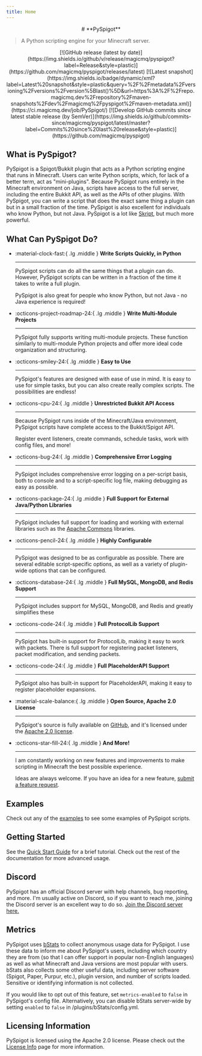 ```yaml
---
title: Home
---
```


<div style="text-align: center;" markdown>
# **PySpigot**
</div>

> A Python scripting engine for your Minecraft server.

<div style="text-align: center;" markdown>
[![GitHub release (latest by date)](https://img.shields.io/github/v/release/magicmq/pyspigot?label=Release&style=plastic)](https://github.com/magicmq/pyspigot/releases/latest)
[![Latest snapshot](https://img.shields.io/badge/dynamic/xml?label=Latest%20snapshot&style=plastic&query=%2F%2Fmetadata%2Fversioning%2Fversions%2Fversion%5Blast()%5D&url=https%3A%2F%2Frepo.magicmq.dev%2Frepository%2Fmaven-snapshots%2Fdev%2Fmagicmq%2Fpyspigot%2Fmaven-metadata.xml)](https://ci.magicmq.dev/job/PySpigot/)
[![Develop GitHub commits since latest stable release (by SemVer)](https://img.shields.io/github/commits-since/magicmq/pyspigot/latest/master?label=Commits%20since%20last%20release&style=plastic)](https://github.com/magicmq/pyspigot)
</div>

## What is PySpigot?

PySpigot is a Spigot/Bukkit plugin that acts as a Python scripting engine that runs in Minecraft. Users can write Python scripts, which, for lack of a better term, act as "mini-plugins". Because PySpigot runs entirely in the Minecraft environment on Java, scripts have access to the full server, including the entire Bukkit API, as well as the APIs of other plugins. With PySpigot, you can write a script that does the exact same thing a plugin can but in a small fraction of the time. PySpigot is also excellent for individuals who know Python, but not Java. PySpigot is a lot like [Skript](https://docs.skriptlang.org/), but much more powerful.

## What Can PySpigot Do?

<div class="grid cards" markdown>

-   :material-clock-fast:{ .lg .middle } __Write Scripts Quickly, in Python__

    ---

    PySpigot scripts can do all the same things that a plugin can do. However, PySpigot scripts can be written in a fraction of the time it takes to write a full plugin.

    PySpigot is also great for people who know Python, but not Java - no Java experience is required!

-   :octicons-project-roadmap-24:{ .lg .middle } __Write Multi-Module Projects__

    ---

    PySpigot fully supports writing multi-module projects. These function similarly to multi-module Python projects and offer more ideal code organization and structuring.

-   :octicons-smiley-24:{ .lg .middle } __Easy to Use__

    ---

    PySpigot's features are designed with ease of use in mind. It is easy to use for simple tasks, but you can also create really complex scripts. The possibilities are endless!

-   :octicons-cpu-24:{ .lg .middle } __Unrestricted Bukkit API Access__

    ---

    Because PySpigot runs inside of the Minecraft/Java environment, PySpigot scripts have complete access to the Bukkit/Spigot API.
    
    Register event listeners, create commands, schedule tasks, work with config files, and more!

-   :octicons-bug-24:{ .lg .middle } __Comprehensive Error Logging__

    ---

    PySpigot includes comprehensive error logging on a per-script basis, both to console and to a script-specific log file, making debugging as easy as possible.

-   :octicons-package-24:{ .lg .middle } __Full Support for External Java/Python Libraries__

    ---

    PySpigot includes full support for loading and working with external libraries such as the [Apache Commons](https://commons.apache.org/) libraries.

-   :octicons-pencil-24:{ .lg .middle } __Highly Configurable__

    ---

    PySpigot was designed to be as configurable as possible. There are several editable script-specific options, as well as a variety of plugin-wide options that can be configured.


-   :octicons-database-24:{ .lg .middle } __Full MySQL, MongoDB, and Redis Support__

    ---

    PySpigot includes support for MySQL, MongoDB, and Redis and greatly simplifies these 

-   :octicons-code-24:{ .lg .middle } __Full ProtocolLib Support__

    ---

    PySpigot has built-in support for ProtocolLib, making it easy to work with packets. There is full support for registering packet listeners, packet modification, and sending packets.

-   :octicons-code-24:{ .lg .middle } __Full PlaceholderAPI Support__

    ---

    PySpigot also has built-in support for PlaceholderAPI, making it easy to register placeholder expansions.

-   :material-scale-balance:{ .lg .middle } __Open Source, Apache 2.0 License__

    ---

    PySpigot's source is fully available on [GitHub](https://github.com/magicmq/PySpigot), and it's licensed under the [Apache 2.0 license](misc/license.md).

-   :octicons-star-fill-24:{ .lg .middle } __And More!__

    ---

    I am constantly working on new features and improvements to make scripting in Minecraft the best possible experience.

    Ideas are always welcome. If you have an idea for a new feature, [submit a feature request](https://github.com/magicmq/pyspigot/issues).

</div>

## Examples

Check out any of the [examples](scripts/examples.md) to see some examples of PySpigot scripts.

## Getting Started

See the [Quick Start Guide](pyspigot/quickstart.md) for a brief tutorial. Check out the rest of the documentation for more advanced usage.

## Discord

PySpigot has an official Discord server with help channels, bug reporting, and more. I'm usually active on Discord, so if you want to reach me, joining the Discord server is an excellent way to do so. [Join the Discord server here.](https://discord.gg/f2u7nzRwuk)

## Metrics

PySpigot uses [bStats](https://bstats.org/) to collect anonymous usage data for PySpigot. I use these data to inform me about PySpigot's users, including which country they are from (so that I can offer support in popular non-English languages) as well as what Minecraft and Java versions are most popular with users. bStats also collects some other useful data, including server software (Spigot, Paper, Purpur, etc.), plugin version, and number of scripts loaded. Sensitive or identifying information is not collected.

If you would like to opt out of this feature, set `metrics-enabled` to `false` in PySpigot's config file. Alternatively, you can disable bStats server-wide by setting `enabled` to `false` in /plugins/bStats/config.yml.

## Licensing Information

PySpigot is licensed using the Apache 2.0 license. Please check out the [License Info](misc/license.md) page for more information.